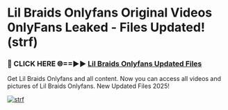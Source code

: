 # Lil Braids Onlyfans Original Videos 0nlyFans Leaked - Files Updated! (strf)

<h3>🔴 CLICK HERE 🌐==►► <a href="https://tinyurl.com/4seja8ks" rel="nofollow">Lil Braids Onlyfans Updated Files</a></h3>

Get Lil Braids Onlyfans and all content. Now you can access all videos and pictures of Lil Braids Onlyfans. New Updated Files 2025!

[![strf](https://i.imgur.com/EWjZXRe.gif)](https://tinyurl.com/4seja8ks)
